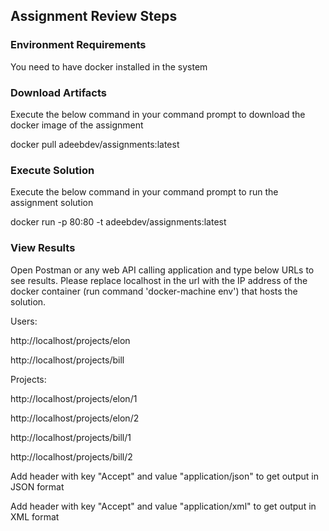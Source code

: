 ## Assignment Review Steps

### Environment Requirements

You need to have docker installed in the system

### Download Artifacts

Execute the below command in your command prompt to download the docker image of the assignment

docker pull adeebdev/assignments:latest

### Execute Solution

Execute the below command in your command prompt to run the assignment solution

docker run -p 80:80 -t adeebdev/assignments:latest

### View Results

Open Postman or any web API calling application and type below URLs to see results. Please replace localhost in the url with the IP address of the docker container (run command 'docker-machine env') that hosts the solution.

Users: 

http://localhost/projects/elon

http://localhost/projects/bill

Projects:

http://localhost/projects/elon/1

http://localhost/projects/elon/2

http://localhost/projects/bill/1

http://localhost/projects/bill/2


Add header with key "Accept" and value "application/json" to get output in JSON format

Add header with key "Accept" and value "application/xml" to get output in XML format

